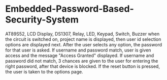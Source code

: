 # Embedded-Password-Based-Security-System
AT89S52, LCD Display, DS1307, Relay, LED, Keypad, Switch, Buzzer
when the circuit is switched on, project name is displayed, then user id selection options are displayed next.
After the user selects any option, the password for that user is asked.
If username and password match, user is given access and the message "Access Granted" displayed.
If username and password did not match, 3 chances are given to the user for entering the right password, after that device is blocked.
If the reset button is pressed, the user is taken to the options page.

